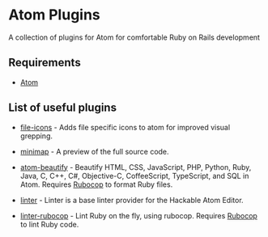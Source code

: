 # Atom Plugins
A collection of plugins for Atom for comfortable Ruby on Rails development

## Requirements

* [Atom](https://atom.io/)

## List of useful plugins

* [file-icons](https://atom.io/packages/file-icons) - Adds file specific icons to atom for improved visual grepping.

* [minimap](https://atom.io/packages/minimap) - A preview of the full source code.

* [atom-beautify](https://atom.io/packages/atom-beautify) - Beautify HTML, CSS, JavaScript, PHP, Python, Ruby, Java, C, C++, C#, Objective-C, CoffeeScript, TypeScript, and SQL in Atom. Requires [Rubocop](https://github.com/bbatsov/rubocop) to format Ruby files.

* [linter](https://atom.io/packages/linter) - Linter is a base linter provider for the Hackable Atom Editor.

* [linter-rubocop](https://atom.io/packages/linter-ruby) - Lint Ruby on the fly, using rubocop. Requires [Rubocop](https://github.com/bbatsov/rubocop) to lint Ruby code.
